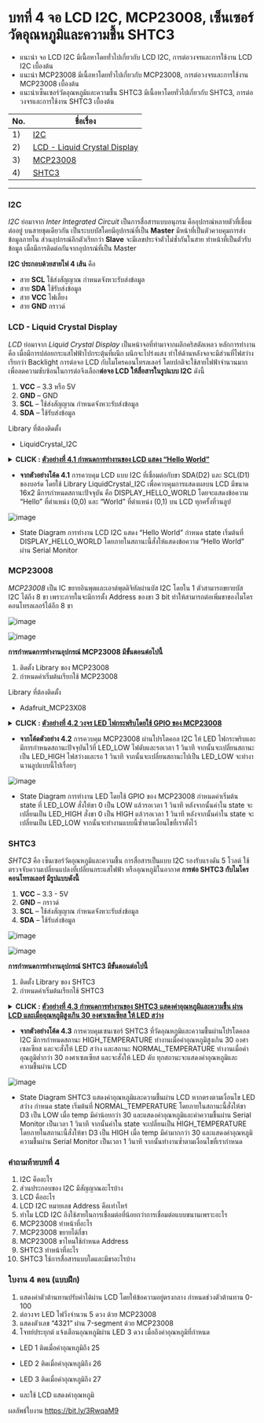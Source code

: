 # บทที่ 4 จอ LCD I2C, MCP23008, เซ็นเซอร์วัดอุณหภูมิและความชื้น SHTC3

* แนะนำ จอ LCD I2C มีเนื้อหาโดยทั่วไปเกี่ยวกับ LCD I2C, การต่อวงจรและการใช้งาน LCD I2C เบื้องต้น
* แนะนำ MCP23008 มีเนื้อหาโดยทั่วไปเกี่ยวกับ MCP23008, การต่อวงจรและการใช้งาน MCP23008 เบื้องต้น
* แนะนำเซ็นเซอร์วัดอุณหภูมิและความชื้น SHTC3 มีเนื้อหาโดยทั่วไปเกี่ยวกับ SHTC3, การต่อวงจรและการใช้งาน SHTC3 เบื้องต้น

No. |ชื่อเรื่อง|
----- |----- |
1)|[I2C](https://github.com/phisic1714/IoT-Learning-Set/blob/Pea/%E0%B8%9A%E0%B8%97%E0%B8%97%E0%B8%B5%E0%B9%883/%E0%B8%9A%E0%B8%97%E0%B8%97%E0%B8%B5%E0%B9%88_3.md#pwm)|
2)|[LCD - Liquid Crystal Display ](https://github.com/phisic1714/IoT-Learning-Set/blob/Pea/%E0%B8%9A%E0%B8%97%E0%B8%97%E0%B8%B5%E0%B9%883/%E0%B8%9A%E0%B8%97%E0%B8%97%E0%B8%B5%E0%B9%88_3.md#%E0%B8%95%E0%B8%B1%E0%B8%A7%E0%B8%95%E0%B9%89%E0%B8%B2%E0%B8%99%E0%B8%97%E0%B8%B2%E0%B8%99%E0%B8%9B%E0%B8%A3%E0%B8%B1%E0%B8%9A%E0%B8%84%E0%B9%88%E0%B8%B2%E0%B9%84%E0%B8%94%E0%B9%89)|
3)|[MCP23008](https://github.com/phisic1714/IoT-Learning-Set/blob/Pea/%E0%B8%9A%E0%B8%97%E0%B8%97%E0%B8%B5%E0%B9%883/%E0%B8%9A%E0%B8%97%E0%B8%97%E0%B8%B5%E0%B9%88_3.md#input-analog)|
4)|[SHTC3](https://github.com/phisic1714/IoT-Learning-Set/blob/Pea/%E0%B8%9A%E0%B8%97%E0%B8%97%E0%B8%B5%E0%B9%883/%E0%B8%9A%E0%B8%97%E0%B8%97%E0%B8%B5%E0%B9%88_3.md#dc-motor)|


---

### **I2C**  
*I2C* ย่อมาจาก *Inter Integrated Circuit* เป็นการสื่อสารแบบอนุกรม คืออุปกรณ์หลายตัวที่เชื่อมต่ออยู่ บนสายชุดเดียวกัน เป็นระบบบัสโดยมีอุปกรณ์ที่เป็น **Master** มีหน้าที่เป็นตัวควบคุมการส่งข้อมูลภายใน ส่วนอุปกรณ์อีกตัวเรียกว่า **Slave** จะมีเลขประจำตัวไม่ซ้ำกันในสาย ทำหน้าที่เป็นตัวรับข้อมูล เมื่อมีการติดต่อกันจากอุปกรณ์ที่เป็น Master

**I2C ประกอบด้วยสายไฟ 4 เส้น** คือ
*	สาย **SCL** ใช้ส่งสัญญาณ กำหนดจังหวะรับส่งข้อมูล
*	สาย **SDA** ใช้รับส่งข้อมูล
*	สาย **VCC** ไฟเลี้ยง
*	สาย **GND** กราวด์

### **LCD - Liquid Crystal Display**
*LCD* ย่อมาจาก *Liquid Crystal Display* เป็นหน้าจอที่ทำมาจากผลึกคริสตัลเหลว หลักการทำงาน คือ เมื่อมีการปล่อยกระแสไฟฟ้าไปกระตุ้นที่ผนึก ผนึกจะโปร่งแสง ทำให้ด้านหลังจอจะมีส่วนที่ไฟสว่าง เรียกว่า Backlight 
การต่อจอ LCD กับไมโครคอนโทรลเลอร์ โดยปกติจะใช้สายไฟฟ้าจำนวนมาก เพื่อลดความซับซ้อนในการต่อจึงเลือก**ต่อจอ LCD ให้สื่อสารในรูปแบบ I2C** ดังนี้
1.	**VCC** – 3.3 หรือ 5V
2.	**GND** – GND
3.	**SCL** – ใช้ส่งสัญญาณ กำหนดจังหวะรับส่งข้อมูล
4.	**SDA** – ใช้รับส่งข้อมูล


Library ที่ต้องติดตั้ง
-	LiquidCrystal_I2C


**<details><summary>CLICK : <ins>ตัวอย่างที่ 4.1 กำหนดการทำงานของ LCD แสดง “Hello World”	</ins></summary>**
<p>

```rube

#include "Arduino.h"
#include "Wire.h"                   // เรียกใช้งาน Library Wire
#include "LiquidCrystal_I2C.h"      // เรียกใช้งาน Library LiquidCrystal_I2C
LiquidCrystal_I2C lcd(0x27, 16, 2); // ประกาศ Address กำหนดขนาดของหน้าจอ
const int DISPLAY_HELLO_WORLD = 0;
int state;
void setup()
{
  state = DISPLAY_HELLO_WORLD;
  lcd.init();      // เรียกใช้งาน lcd
  lcd.backlight(); // เปิดใช้งาน Backlight
}
void loop()
{
  switch (state)
  {
  case DISPLAY_HELLO_WORLD:
    lcd.setCursor(0, 0);      // กำหนดตำแหน่งตำแหน่งที่ 0 แถวที่ 0
    lcd.print("Hello"); // กำหนดข้อความที่จะแสดง
    lcd.setCursor(0, 1);      // กำหนดตำแหน่งตำแหน่งที่ 0 แถวที่ 1
    lcd.print("World"); // กำหนดข้อความที่จะแสดง
    break;
  }
}

```

<p>
</details>

* **จากตัวอย่างโค้ด 4.1** การควบคุม LCD แบบ I2C ที่เชื่อมต่อกับขา SDA(D2) และ SCL(D1) ของบอร์ด โดยใช้ Library LiquidCrystal_I2C เพื่อควบคุมการแสดงผลบน LCD มีขนาด 16x2 มีการกำหนดสถานะปัจจุบัน คือ  DISPLAY_HELLO_WORLD โดยจะแสดงข้อความ “Hello” ที่ตำแหน่ง (0,0) และ “World” ที่ตำแหน่ง (0,1) บน LCD ทุกครั้งที่วนลูป

![image](image/Screenshot2023-10-02234249.png)

* State Diagram การทำงาน LCD I2C แสดง “Hello World” กำหนด state เริ่มต้นที่ DISPLAY_HELLO_WORLD โดยภายในสถานะนี้สั่งให้แสดงข้อความ “Hello World” ผ่าน Serial Monitor


### **MCP23008**

*MCP23008*
	เป็น IC ขยายอินพุตและเอาต์พุตดิจิทัลผ่านบัส I2C โดยใน 1 ตัวสามารถขยายบัส I2C ได้ถึง 8 ขา เพราะภายในจะมีการตั้ง Address ของขา 3 bit ทำให้สามารถต่อเพิ่มขาของไมโครคอนโทรลเลอร์ได้อีก 8 ขา

![image](image/Screenshot2023-10-02234556.png)

![image](image/Screenshot2023-10-02234612.png)

**การกำหนดการทำงานอุปกรณ์ MCP23008 มีขั้นตอนต่อไปนี้**
1.	ติดตั้ง Library ของ MCP23008
2.	กำหนดค่าเริ่มต้นเรียกใช้ MCP23008

Library ที่ต้องติดตั้ง
-	Adafruit_MCP23X08

**<details><summary>CLICK : <ins>ตัวอย่างที่ 4.2 วงจร LED ไฟกระพริบโดยใช้ GPIO ของ MCP23008	
</ins></summary>**
<p>

``` ruby
#include <Arduino.h>
#include <Adafruit_MCP23X08.h> // ประกาศใช้งานไลบารี่ Adafruit_MCP23X08
Adafruit_MCP23X08 mcp; // ประกาศตัวแปร mcp ให้เป็นตัวแปรของคลาส Adafruit_MCP23X08
const int LED_LOW = 0;
const int LED_HIGH = 1;
int state;
void setup()
{
    state = LED_LOW;
    mcp.begin_I2C(); // กำหนดใช้งานโปรโตคอล I2C
    mcp.pinMode(0, OUTPUT); // กำหนดขา 0 ให้เป็น OUTPUT
}
void loop()
{
    switch (state)
    {
    case LED_LOW:
        mcp.digitalWrite(0, LOW);
        delay(1000);
        state = LED_HIGH;
        break;
    case LED_HIGH:
        mcp.digitalWrite(0, HIGH);
        delay(1000);
        state = LED_LOW;
        break;
    }
}

```
<p>
</details>

* **จากโค้ดตัวอย่าง 4.2** การควบคุม MCP23008 ผ่านโปรโตคอล I2C ให้ LED ไฟกระพริบและมีการกำหนดสถานะปัจจุบันไว้ที่ LED_LOW ไฟดับและรอเวลา 1 วินาที จากนั้นจะเปลี่ยนสถานะเป็น LED_HIGH ไฟสว่างและรอ 1 วินาที จากนั้นจะเปลี่ยนสถานะไปเป็น LED_LOW จะทำงานวนลูปแบบนี้ไปเรื่อยๆ 

![image](image/Screenshot2023-10-02235314.png)

* State Diagram การทำงาน LED โดยใช้ GPIO ของ MCP23008 กำหนดค่าเริ่มต้น state ที่ LED_LOW สั่งให้ขา 0 เป็น LOW แล้วรอเวลา 1 วินาที หลังจากนั้นค่าใน state จะเปลี่ยนเป็น LED_HIGH สั่งขา 0 เป็น HIGH แล้วรอเวลา 1 วินาที หลังจากนั้นค่าใน state จะเปลี่ยนเป็น LED_LOW จากนั้นจะทำงานแบบนี้ซ้ำตามเงื่อนไขที่เราตั้งไว้

### **SHTC3**
*SHTC3* คือ เซ็นเซอร์วัดอุณหภูมิและความชื้น การสื่อสารเป็นแบบ I2C รองรับแรงดัน 5 โวลต์  ใช้ตรวจจับความเปลี่ยนแปลงที่เปลี่ยนกระแสไฟฟ้า หรืออุณหภูมิในอากาศ 
**การต่อ SHTC3 กับไมโครคอนโทรลเลอร์ มีรูปแบบดังนี้**
1.	**VCC** – 3.3 - 5V
2.	**GND** – กราวด์
3.	**SCL** – ใช้ส่งสัญญาณ กำหนดจังหวะรับส่งข้อมูล
4.	**SDA** – ใช้รับส่งข้อมูล

![image](image/Screenshot2023-10-02235547.png)

![image](image/Screenshot2023-10-02235555.png)

**การกำหนดการทำงานอุปกรณ์ SHTC3 มีขั้นตอนต่อไปนี้**
1.	ติดตั้ง Library ของ SHTC3
2.	กำหนดค่าเริ่มต้นเรียกใช้ SHTC3

**<details><summary>CLICK : <ins>ตัวอย่างที่ 4.3 กำหนดการทำงานของ SHTC3 แสดงค่าอุณหภูมิและความชื้น ผ่าน LCD และเมื่ออุณหภูมิสูงเกิน 30 องศาเซลเซียส ให้ LED สว่าง
</ins></summary>**
<p>


``` ruby
#include "Arduino.h"
#include "SHTC3.h" //เรียกใช้ Library SHTC3.h
#include <Wire.h>
#include <LiquidCrystal_I2C.h>
LiquidCrystal_I2C lcd(0x27, 16, 2);
SHTC3 shtc3(Wire); // เรียกใช้ Wire
const int NORMAL_TEMPERATURE = 0;
const int HIGH_TEMPERATURE = 1;
float temp, humid; // ประกาศตัวแปรเก็บค่าอุณหภูมิและความชื้น
int state;
void lcd_display(); // ประกาศฟังก์ชันแสดงผลบน LCD
void setup()
{
  state = NORMAL_TEMPERATURE;
  Serial.begin(115200);
  Wire.begin(); // เริ่มต้นการใช้การสื่อสารแบบ I2C
  lcd.init();   // initialize the lcd
  lcd.backlight();
  pinMode(D3, OUTPUT);
}
void loop()
{
  switch (state)
  {
  case NORMAL_TEMPERATURE:
    lcd_display(); // เรียกใช้ฟังก์ชันแสดงผลบน LCD
    digitalWrite(D3, LOW);
    if (temp > 30)
    {
      state = HIGH_TEMPERATURE;
    }
    break;
  case HIGH_TEMPERATURE:
    lcd_display();
    digitalWrite(D3, HIGH);
    if (temp < 30)
    {
      state = NORMAL_TEMPERATURE;
    }
    break;
  }
}
void lcd_display() // ฟังก์ชันแสดงผลบน LCD
{
  shtc3.begin(true);            // เริ่มต้นการใช้งาน SHTC3
  shtc3.sample();               // อ่านค่าอุณหภูมิและความชื้น
  temp = shtc3.readTempC();     // อ่านค่าอุณหภูมิ
  humid = shtc3.readHumidity(); // อ่านค่าความชื้น
  lcd.clear();                  // ล้างข้อมูลที่แสดงบน LCD
  lcd.setCursor(0, 0);
  lcd.print(temp); // แสดงค่าอุณหภูมิ
  lcd.print(" C: Temp");
  lcd.setCursor(0, 1);
  lcd.print(humid); // แสดงค่าความชื้น
  lcd.print(" %: Humid");
  delay(1000);
}
``` 
<p>
</details>

* **จากตัวอย่างโค้ด 4.3** การควบคุมเซนเซอร์ SHTC3 ที่วัดอุณหภูมิและความชื้นผ่านโปรโตคอล I2C มีการกำหนดสถานะ HIGH_TEMPERATURE ทำงานเมื่อค่าอุณหภูมิสูงเกิน 30 องศาเซลเซียส และจะสั่งให้ LED สว่าง และสถานะ NORMAL_TEMPERATURE ทำงานเมื่อค่าอุณภูมิต่ำกว่า 30 องศาเซลเซียส และจะสั่งให้ LED ดับ ทุกสถานะจะแสดงค่าอุณหภูมิและความชื้นผ่าน LCD 

![image](image/Screenshot2023-10-03001319.png)

* State Diagram SHTC3 แสดงค่าอุณหภูมิและความชื้นผ่าน LCD หากตรงตามเงื่อนไข LED สว่าง กำหนด state เริ่มต้นที่ NORMAL_TEMPERATURE โดยภายในสถานะนี้สั่งให้ขา D3 เป็น LOW เมื่อ temp มีค่าน้อยกว่า 30 และแสดงค่าอุณหภูมิและค่าความชื้นผ่าน Serial Monitor เป็นเวลา 1 วินาที จากนั้นค่าใน state จะเปลี่ยนเป็น HIGH_TEMPERATURE โดยภายในสถานะนี้สั่งให้ขา D3 เป็น HIGH เมื่อ temp มีค่ามากกว่า 30 และแสดงค่าอุณหภูมิความชื้นผ่าน Serial Monitor เป็นเวลา 1 วินาที จากนั้นทำงานซ้ำตามเงื่อนไขที่เรากำหนด


### คำถามท้ายบทที่ 4
1.	I2C คืออะไร
2.	ส่วนประกอบของ I2C มีสัญญาณอะไรบ้าง
3.	LCD คืออะไร
4.	LCD I2C หมายเลข Address คือเท่าไหร่
5.	ทำไม LCD I2C ถึงใช้สายในการเชื่อมต่อที่น้อยกว่าการเชื่อมต่อแบบขนานเพราะอะไร
6.	MCP23008 ทำหน้าที่อะไร
7.	MCP23008 ขยายได้กี่ขา
8.	MCP23008 ขาไหนใช้กำหนด Address
9.	SHTC3 ทำหน้าที่อะไร
10.	SHTC3 ใช้การสื่อสารแบบใดและมีขาอะไรบ้าง

### ใบงาน 4 ตอน (แบบฝึก)
1.	แสดงค่าตัวต้านทานปรับค่าได้ผ่าน LCD โดยให้ข้อความอยู่ตรงกลาง กำหนดช่วงตัวต้านทาน 0-100
2.	ต่อวงจร LED ไฟวิ่งจำนวน 5 ดวง ด้วย MCP23008
3.	แสดงตัวเลข “4321” ผ่าน 7-segment ด้วย MCP23008
4.	โจทย์ประยุกต์ แจ้งเตือนอุณหภูมิผ่าน LED 3 ดวง เมื่อถึงค่าอุณหภูมิที่กำหนด

* LED 1 ติดเมื่อค่าอุณหภูมิถึง 25

* LED 2 ติดเมื่อค่าอุณหภูมิถึง 26

* LED 3 ติดเมื่อค่าอุณหภูมิถึง 27

* และใช้ LCD แสดงค่าอุณหภูมิ

ผลลัพธ์ใบงาน https://bit.ly/3RwqaM9

